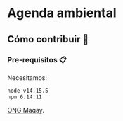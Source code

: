 # Agenda ambiental 

## Cómo contribuir 🚀



### Pre-requisitos 📋

Necesitamos:

```
node v14.15.5
npm 6.14.11
```
[ONG Maqay](hola@maqay.org).
